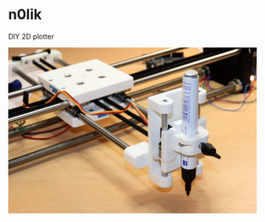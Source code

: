 # n0lik
DIY 2D plotter

![2D plotter](https://github.com/cazacov/n0lik/blob/master/img/n0lik.jpg?raw=true)

